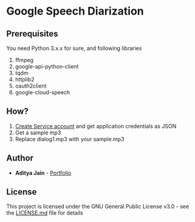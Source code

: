 # Google Speech Diarization

## Prerequisites
You need Python 3.x.x for sure, and following libraries
1. ffmpeg
2. google-api-python-client
3. tqdm
4. httplib2
5. oauth2client
6. google-cloud-speech

## How?
1. [Create Service account](https://cloud.google.com/docs/authentication/getting-started) and get application credentials as JSON
2. Get a sample mp3
3. Replace dialog1.mp3 with your sample.mp3


## Author
 * **Aditya Jain** - [Portfolio](https://adityajn105.github.io)

## License

This project is licensed under the GNU General Public License v3.0 - see the [LICENSE.md](https://github.com/adityajn105/google_speech_diarization_demo/blob/master/LICENSE) file for details
